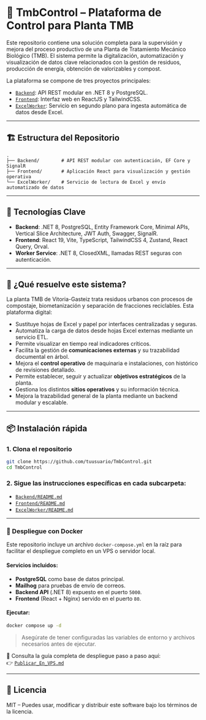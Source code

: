 # 🌱 TmbControl – Plataforma de Control para Planta TMB

Este repositorio contiene una solución completa para la supervisión y mejora del proceso productivo de una Planta de Tratamiento Mecánico Biológico (TMB). El sistema permite la digitalización, automatización y visualización de datos clave relacionados con la gestión de residuos, producción de energía, obtención de valorizables y compost.

La plataforma se compone de tres proyectos principales:

- [`Backend`](./Backend): API REST modular en .NET 8 y PostgreSQL.
- [`Frontend`](./Frontend): Interfaz web en ReactJS y TailwindCSS.
- [`ExcelWorker`](./ExcelWorker): Servicio en segundo plano para ingesta automática de datos desde Excel.

---

## 🏗 Estructura del Repositorio

```
.
├── Backend/        # API REST modular con autenticación, EF Core y SignalR
├── Frontend/       # Aplicación React para visualización y gestión operativa
└── ExcelWorker/    # Servicio de lectura de Excel y envío automatizado de datos
```

---

## 🧱 Tecnologías Clave

- **Backend**: .NET 8, PostgreSQL, Entity Framework Core, Minimal APIs, Vertical Slice Architecture, JWT Auth, Swagger, SignalR.
- **Frontend**: React 19, Vite, TypeScript, TailwindCSS 4, Zustand, React Query, Orval.
- **Worker Service**: .NET 8, ClosedXML, llamadas REST seguras con autenticación.

---

## 🚀 ¿Qué resuelve este sistema?

La planta TMB de Vitoria-Gasteiz trata residuos urbanos con procesos de compostaje, biometanización y separación de fracciones reciclables. Esta plataforma digital:

- Sustituye hojas de Excel y papel por interfaces centralizadas y seguras.
- Automatiza la carga de datos desde hojas Excel externas mediante un servicio ETL.
- Permite visualizar en tiempo real indicadores críticos.
- Facilita la gestión de **comunicaciones externas** y su trazabilidad documental en árbol.
- Mejora el **control operativo** de maquinaria e instalaciones, con histórico de revisiones detallado.
- Permite establecer, seguir y actualizar **objetivos estratégicos** de la planta.
- Gestiona los distintos **sitios operativos** y su información técnica.
- Mejora la trazabilidad general de la planta mediante un backend modular y escalable.

---

## 📦 Instalación rápida

### 1. Clona el repositorio

```bash
git clone https://github.com/tuusuario/TmbControl.git
cd TmbControl
```

### 2. Sigue las instrucciones específicas en cada subcarpeta:

- [`Backend/README.md`](./Backend/README.md)
- [`Frontend/README.md`](./Frontend/README.md)
- [`ExcelWorker/README.md`](./ExcelWorker/README.md)

---

### 🐳 Despliegue con Docker

Este repositorio incluye un archivo `docker-compose.yml` en la raíz para facilitar el despliegue completo en un VPS o servidor local.

#### Servicios incluidos:

- **PostgreSQL** como base de datos principal.
- **Mailhog** para pruebas de envío de correos.
- **Backend API** (.NET 8) expuesto en el puerto `5000`.
- **Frontend** (React + Nginx) servido en el puerto `80`.

#### Ejecutar:

```bash
docker compose up -d
```

> Asegúrate de tener configuradas las variables de entorno y archivos necesarios antes de ejecutar.

📄 Consulta la guía completa de despliegue paso a paso aquí:  
👉 [`Publicar_En_VPS.md`](./Publicar_En_VPS.md)

---

## 📜 Licencia

MIT – Puedes usar, modificar y distribuir este software bajo los términos de la licencia.
